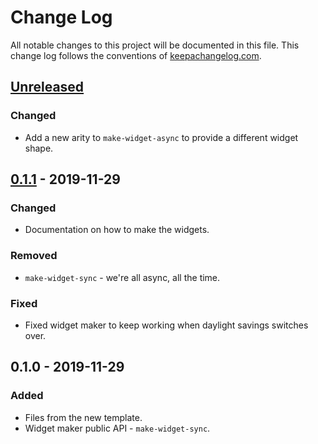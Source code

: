 # Change Log
All notable changes to this project will be documented in this file. This change log follows the conventions of [keepachangelog.com](http://keepachangelog.com/).

## [Unreleased]
### Changed
- Add a new arity to `make-widget-async` to provide a different widget shape.

## [0.1.1] - 2019-11-29
### Changed
- Documentation on how to make the widgets.

### Removed
- `make-widget-sync` - we're all async, all the time.

### Fixed
- Fixed widget maker to keep working when daylight savings switches over.

## 0.1.0 - 2019-11-29
### Added
- Files from the new template.
- Widget maker public API - `make-widget-sync`.

[Unreleased]: https://github.com/your-name/client/compare/0.1.1...HEAD
[0.1.1]: https://github.com/your-name/client/compare/0.1.0...0.1.1
